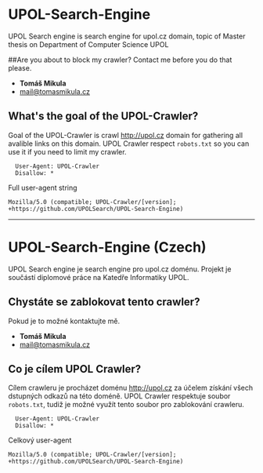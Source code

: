 # UPOL-Search-Engine
UPOL Search engine is search engine for upol.cz domain, topic of Master thesis on Department of Computer Science UPOL

##Are you about to block my crawler?
Contact me before you do that please.

* **Tomáš Mikula**
* mail@tomasmikula.cz

## What's the goal of the UPOL-Crawler?
Goal of the UPOL-Crawler is crawl http://upol.cz domain for gathering all avalible links on this domain. UPOL Crawler respect ```robots.txt``` so you can use it if you need to limit my crawler.
```
  User-Agent: UPOL-Crawler
  Disallow: *
```

Full user-agent string
```
Mozilla/5.0 (compatible; UPOL-Crawler/[version]; +https://github.com/UPOLSearch/UPOL-Search-Engine)
```

---

# UPOL-Search-Engine (Czech)
UPOL Search engine je search engine pro upol.cz doménu. Projekt je součástí diplomové práce na Katedře Informatiky UPOL.

## Chystáte se zablokovat tento crawler?
Pokud je to možné kontaktujte mě.

* **Tomáš Mikula**
* mail@tomasmikula.cz

## Co je cílem UPOL Crawler?
Cílem crawleru je procházet doménu http://upol.cz za účelem získání všech dstupných odkazů na této doméně. UPOL Crawler respektuje soubor ```robots.txt```, tudiž je možné využít tento soubor pro zablokování crawleru.
```
  User-Agent: UPOL-Crawler
  Disallow: *
```

Celkový user-agent
```
Mozilla/5.0 (compatible; UPOL-Crawler/[version]; +https://github.com/UPOLSearch/UPOL-Search-Engine)
```
